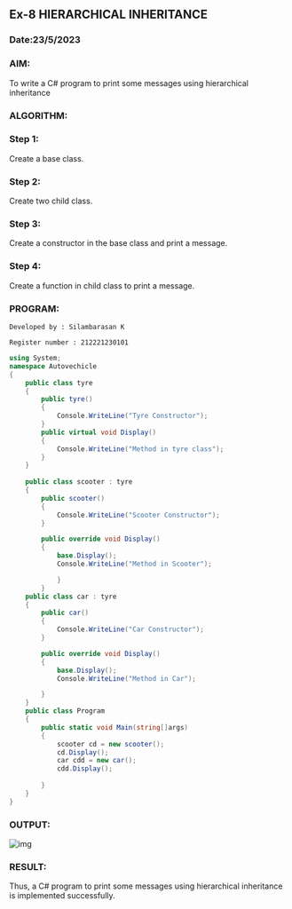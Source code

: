 ## Ex-8 HIERARCHICAL INHERITANCE
### Date:23/5/2023
### AIM:
To write a C# program to print some messages using hierarchical inheritance

### ALGORITHM:
### Step 1:
Create a base class.

### Step 2:
Create two child class.

### Step 3:
Create a constructor in the base class and print a message.

### Step 4:
Create a function in child class to print a message.

### PROGRAM:
```
Developed by : Silambarasan K

Register number : 212221230101
```
```c#
using System;
namespace Autovechicle
{
    public class tyre
    {
        public tyre()
        {
            Console.WriteLine("Tyre Constructor");
        }
        public virtual void Display()
        {
            Console.WriteLine("Method in tyre class");
        }
    }
    
    public class scooter : tyre
    {
        public scooter()
        {
            Console.WriteLine("Scooter Constructor");
        }

        public override void Display()
        {
            base.Display();
            Console.WriteLine("Method in Scooter");

            }
        }
    public class car : tyre
    {
        public car()
        {
            Console.WriteLine("Car Constructor");
        }

        public override void Display()
        {
            base.Display();
            Console.WriteLine("Method in Car");

        }
    }
    public class Program
    {
        public static void Main(string[]args)
        {
            scooter cd = new scooter();
            cd.Display();
            car cdd = new car();
            cdd.Display();
            
        }
    }
}
```
### OUTPUT:
![img](https://user-images.githubusercontent.com/94508142/244925149-b299db79-0aa5-4f6e-b388-3e4839bdce79.png)

### RESULT:
Thus, a C# program to print some messages using hierarchical inheritance is implemented successfully.



